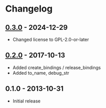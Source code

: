 # Changelog

## [0.3.0] - 2024-12-29
* Changed license to GPL-2.0-or-later

## [0.2.0] - 2017-10-13
* Added create_bindings / release_bindings
* Added to_name, debug_str

## 0.1.0 - 2013-10-31
* Initial release


[0.3.0]: https://github.com/jefferyto/python-gtk-utils/compare/0.2.0...0.3.0
[0.2.0]: https://github.com/jefferyto/python-gtk-utils/compare/0.1.0...0.2.0
